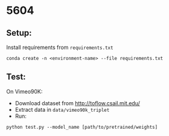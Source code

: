 # 5604

## Setup:
Install requirements from `requirements.txt`
```
conda create -n <environment-name> --file requirements.txt
```


## Test:
On Vimeo90K:

- Download dataset from http://toflow.csail.mit.edu/
- Extract data in `data/vimeo90k_triplet`
- Run: 
```
python test.py --model_name [path/to/pretrained/weights]
```    





